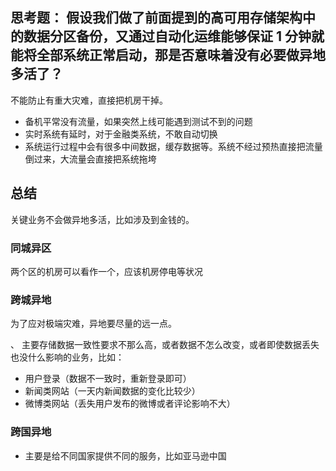 
## 思考题： 假设我们做了前面提到的高可用存储架构中的数据分区备份，又通过自动化运维能够保证 1 分钟就能将全部系统正常启动，那是否意味着没有必要做异地多活了？

不能防止有重大灾难，直接把机房干掉。

- 备机平常没有流量，如果突然上线可能遇到测试不到的问题
- 实时系统有延时，对于金融类系统，不敢自动切换
- 系统运行过程中会有很多中间数据，缓存数据等。系统不经过预热直接把流量倒过来，大流量会直接把系统拖垮

## 总结

关键业务不会做异地多活，比如涉及到金钱的。

### 同城异区

两个区的机房可以看作一个，应该机房停电等状况

### 跨城异地

为了应对极端灾难，异地要尽量的远一点。

、
主要存储数据一致性要求不那么高，或者数据不怎么改变，或者即使数据丢失也没什么影响的业务，比如：
- 用户登录（数据不一致时，重新登录即可）
- 新闻类网站（一天内新闻数据的变化比较少）
- 微博类网站（丢失用户发布的微博或者评论影响不大）

### 跨国异地

- 主要是给不同国家提供不同的服务，比如亚马逊中国


